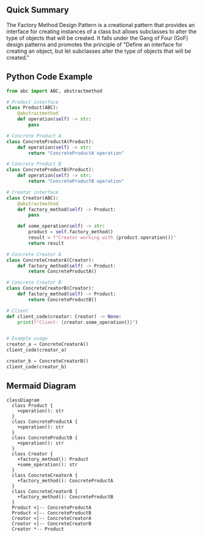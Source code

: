 ## Quick Summary

The Factory Method Design Pattern is a creational pattern that provides an interface for creating instances of a class but allows subclasses to alter the type of objects that will be created. It falls under the Gang of Four (GoF) design patterns and promotes the principle of "Define an interface for creating an object, but let subclasses alter the type of objects that will be created."

## Python Code Example
```python
from abc import ABC, abstractmethod

# Product interface
class Product(ABC):
    @abstractmethod
    def operation(self) -> str:
        pass

# Concrete Product A
class ConcreteProductA(Product):
    def operation(self) -> str:
        return "ConcreteProductA operation"

# Concrete Product B
class ConcreteProductB(Product):
    def operation(self) -> str:
        return "ConcreteProductB operation"

# Creator interface
class Creator(ABC):
    @abstractmethod
    def factory_method(self) -> Product:
        pass

    def some_operation(self) -> str:
        product = self.factory_method()
        result = f"Creator working with {product.operation()}"
        return result

# Concrete Creator A
class ConcreteCreatorA(Creator):
    def factory_method(self) -> Product:
        return ConcreteProductA()

# Concrete Creator B
class ConcreteCreatorB(Creator):
    def factory_method(self) -> Product:
        return ConcreteProductB()

# Client
def client_code(creator: Creator) -> None:
    print(f"Client: {creator.some_operation()}")


# Example usage
creator_a = ConcreteCreatorA()
client_code(creator_a)

creator_b = ConcreteCreatorB()
client_code(creator_b)
```
## Mermaid Diagram
```mermaid
classDiagram
  class Product {
    +operation(): str
  }
  class ConcreteProductA {
    +operation(): str
  }
  class ConcreteProductB {
    +operation(): str
  }
  class Creator {
    +factory_method(): Product
    +some_operation(): str
  }
  class ConcreteCreatorA {
    +factory_method(): ConcreteProductA
  }
  class ConcreteCreatorB {
    +factory_method(): ConcreteProductB
  }
  Product <|-- ConcreteProductA
  Product <|-- ConcreteProductB
  Creator <|-- ConcreteCreatorA
  Creator <|-- ConcreteCreatorB
  Creator *-- Product
```